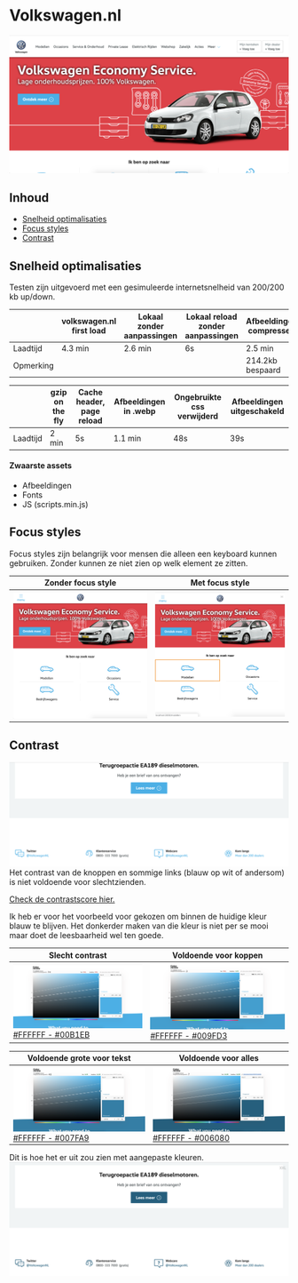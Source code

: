# Volkswagen.nl
![screenshot](bin/screenshot.png)

## Inhoud
* [Snelheid optimalisaties](#snelheid-optimalisaties)
* [Focus styles](#focus-styles)
* [Contrast](#contrast)

## Snelheid optimalisaties
Testen zijn uitgevoerd met een gesimuleerde internetsnelheid van 200/200 kb up/down.

| | volkswagen.nl first load | Lokaal zonder aanpassingen | Lokaal reload zonder aanpassingen | Afbeeldingen compressed |
| --- | --- | --- | --- | --- |
| Laadtijd | 4.3 min | 2.6 min | 6s | 2.5 min |
| Opmerking | | | | 214.2kb bespaard |

| | gzip on the fly | Cache header, page reload | Afbeeldingen in .webp | Ongebruikte css verwijderd | Afbeeldingen uitgeschakeld |
| --- | --- | --- | --- | --- | --- |
| Laadtijd | 2 min | 5s | 1.1 min | 48s | 39s |

#### Zwaarste assets
* Afbeeldingen
* Fonts
* JS (scripts.min.js)

## Focus styles
Focus styles zijn belangrijk voor mensen die alleen een keyboard kunnen gebruiken. Zonder kunnen ze niet zien op welk element ze zitten.

| Zonder focus style | Met focus style |
| --- | --- |
| ![zonder focus](bin/no-focus.png) | ![met focus](bin/focus.png) |

## Contrast
![slecht contrast](bin/bad-contrast.png)
Het contrast van de knoppen en sommige links (blauw op wit of andersom) is niet voldoende voor slechtzienden.

[Check de contrastscore hier.](color.review/check/FFFFFF-00B1EB)

Ik heb er voor het voorbeeld voor gekozen om binnen de huidige kleur blauw te blijven. Het donkerder maken van die kleur is niet per se mooi maar doet de leesbaarheid wel ten goede.

| Slecht contrast | Voldoende voor koppen |
| --- | --- |
| [![contrast](bin/contrast.png)](color.review/check/FFFFFF-00B1EB) [#FFFFFF - #00B1EB](color.review/check/FFFFFF-00B1EB) | [![contrast](bin/contrast-headlines.png)](color.review/check/FFFFFF-009FD3) [#FFFFFF - #009FD3](color.review/check/FFFFFF-009FD3) |

| Voldoende grote voor tekst | Voldoende voor alles |
| --- | --- |
| [![contrast](bin/contrast-text.png)](color.review/check/FFFFFF-007FA9) [#FFFFFF - #007FA9](color.review/check/FFFFFF-007FA9) | [![contrast](bin/contrast-all-text.png)](color.review/check/FFFFFF-006080) [#FFFFFF - #006080](color.review/check/FFFFFF-006080) |

Dit is hoe het er uit zou zien met aangepaste kleuren.
![good-contrast](bin/good-contrast.png)
